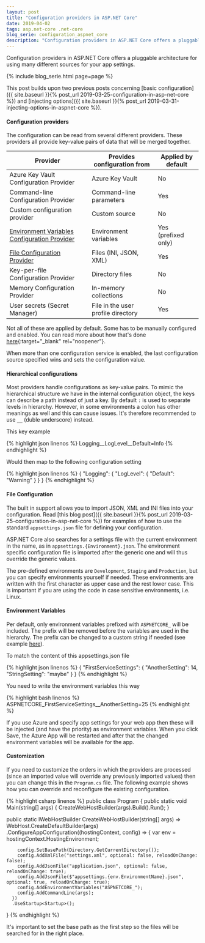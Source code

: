 ```yaml
---
layout: post
title: "Configuration providers in ASP.NET Core"
date: 2019-04-02
tags: asp.net-core .net-core
blog_serie: configuration_aspnet_core
description: "Configuration providers in ASP.NET Core offers a pluggable architecture for using many different sources for your app settings."
---
```


<p class="intro"><span class="dropcap">C</span>onfiguration providers in ASP.NET Core offers a pluggable architecture for using many different sources for your app settings.</p>

{%
  include blog_serie.html
  page=page
%}

This post builds upon two previous posts concerning [basic configuration]({{ site.baseurl }}{% post_url 2019-03-25-configuration-in-asp-net-core %}) and [injecting options]({{ site.baseurl }}{% post_url 2019-03-31-injecting-options-in-aspnet-core %}).

#### Configuration providers

The configuration can be read from several different providers. These providers all provide key-value pairs of data that will be merged together.

Provider | Provides configuration from | Applied by default
--- | --- | ---
Azure Key Vault Configuration Provider | Azure Key Vault | No
Command-line Configuration Provider | Command-line parameters | Yes
Custom configuration provider | Custom source | No
[Environment Variables Configuration Provider](#environment-variables) | Environment variables | Yes (prefixed only)
[File Configuration Provider](#file-configuration) | Files (INI, JSON, XML) | Yes
Key-per-file Configuration Provider | Directory files | No
Memory Configuration Provider | In-memory collections | No
User secrets (Secret Manager) | File in the user profile directory | Yes

Not all of these are applied by default. Some has to be manually configured and enabled. You can read more about how that's done [here](https://docs.microsoft.com/en-us/aspnet/core/fundamentals/configuration/?view=aspnetcore-2.2#environment-variables-configuration-provider){:target="_blank" rel="noopener"}.

When more than one configuration service is enabled, the last configuration source specified wins and sets the configuration value.

#### Hierarchical configurations

Most providers handle configurations as key-value pairs. To mimic the hierarchical structure we have in the internal configuration object, the keys can describe a path instead of just a key. By default `:` is used to separate levels in hierarchy. However, in some environments a colon has other meanings as well and this can cause issues. It's therefore recommended to use `__` (duble underscore) instead.

This key example

{% highlight json linenos %}
Logging__LogLevel__Default=Info
{% endhighlight %}

Would then map to the following configuration setting

{% highlight json linenos %}
{
  "Logging": {
    "LogLevel": {
      "Default": "Warning"
    }
  }
}
{% endhighlight %}

#### File Configuration

The built in support allows you to import JSON, XML and INI files into your configuration. Read [this blog post]({{ site.baseurl }}{% post_url 2019-03-25-configuration-in-asp-net-core %}) for examples of how to use the standard `appsettings.json` file for defining your configuration.

ASP.NET Core also searches for a settings file with the current environment in the name, as in `appsettings.{Environment}.json`. The environment specific configuration file is imported after the generic one and will thus override the generic values.

The pre-defined environments are `Development`, `Staging` and `Production`, but you can specify environments yourself if needed. These environments are written with the first character as upper case and the rest lower case. This is important if you are using the code in case sensitive environments, i.e. Linux.

#### Environment Variables

Per default, only environment variables prefixed with `ASPNETCORE_` will be included. The prefix will be removed before the variables are used in the hierarchy. The prefix can be changed to a custom string if needed (see example [here](#customization)).

To match the content of this appsettings.json file

{% highlight json linenos %}
{
  "FirstServiceSettings": {
    "AnotherSetting": 14,
    "StringSetting": "maybe"
  }
}
{% endhighlight %}

You need to write the environment variables this way

{% highlight bash linenos %}
ASPNETCORE_FirstServiceSettings__AnotherSetting=25
{% endhighlight %}

If you use Azure and specify app settings for your web app then these will be injected (and have the priority) as environment variables. When you click Save, the Azure App will be restarted and after that the changed environment variables will be available for the app. 

#### Customization

If you need to customize the orders in which the providers are processed (since an imported value will override any previously imported values) then you can change this in the `Program.cs` file. The following example shows how you can override and reconfigure the existing configuration.

{% highlight csharp linenos %}
public class Program
{
  public static void Main(string[] args)
  {
      CreateWebHostBuilder(args).Build().Run();
  }

  public static IWebHostBuilder CreateWebHostBuilder(string[] args) =>
    WebHost.CreateDefaultBuilder(args)
      .ConfigureAppConfiguration((hostingContext, config) =>
      {
        var env = hostingContext.HostingEnvironment;

        config.SetBasePath(Directory.GetCurrentDirectory());
        config.AddXmlFile("settings.xml", optional: false, reloadOnChange: false);
        config.AddJsonFile("application.json", optional: false, reloadOnChange: true);
        config.AddJsonFile($"appsettings.{env.EnvironmentName}.json", optional: true, reloadOnChange: true);
        config.AddEnvironmentVariables("ASPNETCORE_");
        config.AddCommandLine(args);
      })
      .UseStartup<Startup>();
}
{% endhighlight %}

It's important to set the base path as the first step so the files will be searched for in the right place.